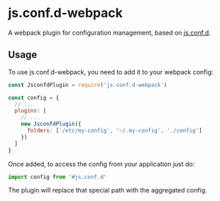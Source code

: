 # js.conf.d-webpack

A webpack plugin for configuration management, based on [js.conf.d](https://github.com/mancontr/js.conf.d).

## Usage

To use js.conf.d-webpack, you need to add it to your webpack config:

```js
const JsconfdPlugin = require('js.conf.d-webpack')

const config = {
  // ...
  plugins: [
    // ...
    new JsconfdPlugin({
      folders: ['/etc/my-config', '~/.my-config', './config']
    })
  ]
}
```

Once added, to access the config from your application just do:

```js
import config from '#js.conf.d'
```

The plugin will replace that special path with the aggregated config.
